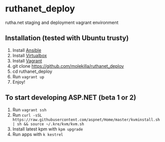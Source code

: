 # ruthanet_deploy
rutha.net staging and deployment vagrant environment

## Installation (tested with Ubuntu trusty)
1. Install [Ansible](http://docs.ansible.com/intro_installation.html#getting-ansible)
2. Install [Virtualbox](https://www.virtualbox.org/wiki/Downloads)
3. Install [Vagrant](https://docs.vagrantup.com/v2/getting-started/)
4. git clone https://github.com/molekilla/ruthanet_deploy
5. cd ruthanet_deploy
6. Run `vagrant up`
7. Enjoy!

## To start developing ASP.NET (beta 1 or 2)
1. Run `vagrant ssh`
2. Run `curl -sSL https://raw.githubusercontent.com/aspnet/Home/master/kvminstall.sh | sh && source ~/.kre/kvm/kvm.sh`
3. Install latest kpm with `kpm upgrade`
4. Run apps with `k kestrel`
